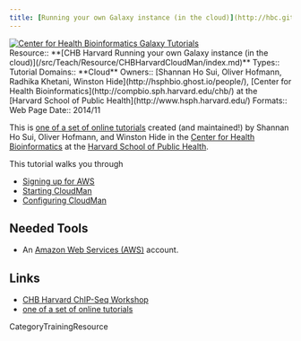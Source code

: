 ```yaml
---
title: [Running your own Galaxy instance (in the cloud)](http://hbc.github.io/ngs-workshops/courses/running-your-own-galaxy-instance/)
---
```

<div class='center'><a href='http://hbc.github.io/ngs-workshops/about/'><img src="/src/Images/Logos/CHBHarvard.png" alt="Center for Health Bioinformatics Galaxy Tutorials"  /></a></div>





<div class='deploymentbox'>
 Resource:: **[CHB Harvard Running your own Galaxy instance (in the cloud)](/src/Teach/Resource/CHBHarvardCloudMan/index.md)**
 Types:: Tutorial
 Domains:: **Cloud** 
 Owners:: [Shannan Ho Sui, Oliver Hofmann, Radhika Khetani, Winston Hide](http://hsphbio.ghost.io/people/), [Center for Health Bioinformatics](http://compbio.sph.harvard.edu/chb/) at the [Harvard School of Public Health](http://www.hsph.harvard.edu/) 
 Formats:: Web Page  
 Date:: 2014/11
</div>

This is [one of a set of online tutorials](http://hbc.github.io/ngs-workshops/courses/) created (and maintained!) by Shannan Ho Sui, Oliver Hofmann, and Winston Hide in the [Center for Health Bioinformatics](http://compbio.sph.harvard.edu/chb/) at the [Harvard School of Public Health](http://www.hsph.harvard.edu/).

This tutorial walks you through 
* [Signing up for AWS](http://hbc.github.io/ngs-workshops/courses/running-your-own-galaxy-instance/#signing-up-for-aws)
* [Starting CloudMan](http://hbc.github.io/ngs-workshops/courses/running-your-own-galaxy-instance/#starting-cloudman)
* [Configuring CloudMan](http://hbc.github.io/ngs-workshops/courses/running-your-own-galaxy-instance/#configuring-cloudman)

## Needed Tools

* An [Amazon Web Services (AWS)](http://aws.amazon.com/) account.

## Links

* [CHB Harvard ChIP-Seq Workshop](http://hbc.github.io/ngs-workshops/courses/running-your-own-galaxy-instance/)
* [one of a set of online tutorials](http://hbc.github.io/ngs-workshops/courses/)

CategoryTrainingResource
